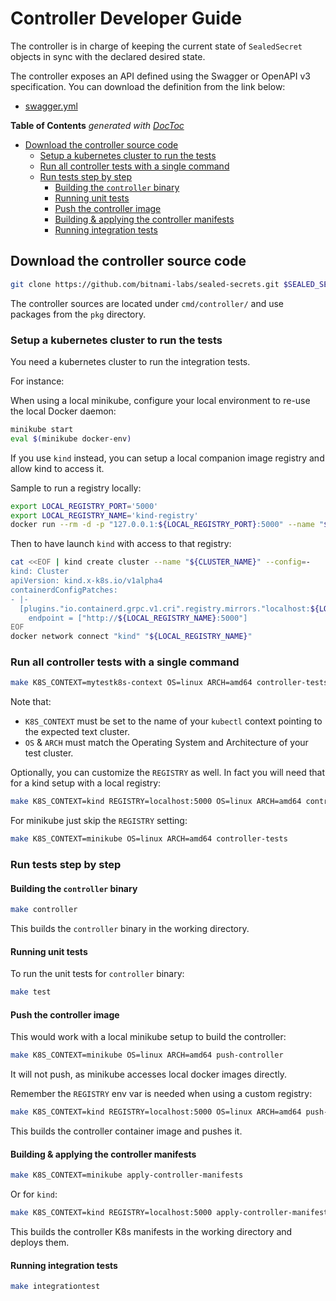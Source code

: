 # Controller Developer Guide

The controller is in charge of keeping the current state of `SealedSecret` objects in sync with the declared desired state.

The controller exposes an API defined using the Swagger or OpenAPI v3 specification. You can download the definition from the link below:

- [swagger.yml](swagger.yml)

<!-- START doctoc generated TOC please keep comment here to allow auto update -->
<!-- DON'T EDIT THIS SECTION, INSTEAD RE-RUN doctoc TO UPDATE -->
**Table of Contents**  *generated with [DocToc](https://github.com/thlorenz/doctoc)*

- [Download the controller source code](#download-the-controller-source-code)
  - [Setup a kubernetes cluster to run the tests](#setup-a-kubernetes-cluster-to-run-the-tests)
  - [Run all controller tests with a single command](#run-all-controller-tests-with-a-single-command)
  - [Run tests step by step](#run-tests-step-by-step)
    - [Building the `controller` binary](#building-the-controller-binary)
    - [Running unit tests](#running-unit-tests)
    - [Push the controller image](#push-the-controller-image)
    - [Building & applying the controller manifests](#building--applying-the-controller-manifests)
    - [Running integration tests](#running-integration-tests)

<!-- END doctoc generated TOC please keep comment here to allow auto update -->

## Download the controller source code

```bash
git clone https://github.com/bitnami-labs/sealed-secrets.git $SEALED_SECRETS_DIR
```

The controller sources are located under `cmd/controller/` and use packages from the `pkg` directory.


### Setup a kubernetes cluster to run the tests

You need a kubernetes cluster to run the integration tests.

For instance:

When using a local minikube, configure your local environment to re-use the local Docker daemon:

```bash
minikube start
eval $(minikube docker-env)
```

If you use `kind` instead, you can setup a local companion image registry and allow kind to access it.

Sample to run a registry locally:
```bash
export LOCAL_REGISTRY_PORT='5000'
export LOCAL_REGISTRY_NAME='kind-registry'
docker run --rm -d -p "127.0.0.1:${LOCAL_REGISTRY_PORT}:5000" --name "${LOCAL_REGISTRY_NAME}" registry:2
```

Then to have launch `kind` with access to that registry:
```bash
cat <<EOF | kind create cluster --name "${CLUSTER_NAME}" --config=-
kind: Cluster
apiVersion: kind.x-k8s.io/v1alpha4
containerdConfigPatches:
- |-
  [plugins."io.containerd.grpc.v1.cri".registry.mirrors."localhost:${LOCAL_REGISTRY_PORT}"]
    endpoint = ["http://${LOCAL_REGISTRY_NAME}:5000"]
EOF
docker network connect "kind" "${LOCAL_REGISTRY_NAME}"
```

### Run all controller tests with a single command

```bash
make K8S_CONTEXT=mytestk8s-context OS=linux ARCH=amd64 controller-tests
```

Note that:
- `K8S_CONTEXT` must be set to the name of your `kubectl` context pointing to the expected text cluster.
- `OS` & `ARCH` must match the Operating System and Architecture of your test cluster.

Optionally, you can customize the `REGISTRY` as well. In fact you will need that for a kind setup with a local registry:

```bash
make K8S_CONTEXT=kind REGISTRY=localhost:5000 OS=linux ARCH=amd64 controller-tests
```

For minikube just skip the `REGISTRY` setting:
```bash
make K8S_CONTEXT=minikube OS=linux ARCH=amd64 controller-tests
```

### Run tests step by step

#### Building the `controller` binary

```bash
make controller
```

This builds the `controller` binary in the working directory.

#### Running unit tests

To run the unit tests for `controller` binary:

```bash
make test
```

#### Push the controller image

This would work with a local minikube setup to build the controller:

```bash
make K8S_CONTEXT=minikube OS=linux ARCH=amd64 push-controller
```

It will not push, as minikube accesses local docker images directly.

Remember the `REGISTRY` env var is needed when using a custom registry:

```bash
make K8S_CONTEXT=kind REGISTRY=localhost:5000 OS=linux ARCH=amd64 push-controller
```

This builds the controller container image and pushes it.

#### Building & applying the controller manifests

```bash
make K8S_CONTEXT=minikube apply-controller-manifests
```

Or for `kind`:

```bash
make K8S_CONTEXT=kind REGISTRY=localhost:5000 apply-controller-manifests
```

This builds the controller K8s manifests in the working directory and deploys them.

#### Running integration tests

```bash
make integrationtest
```
